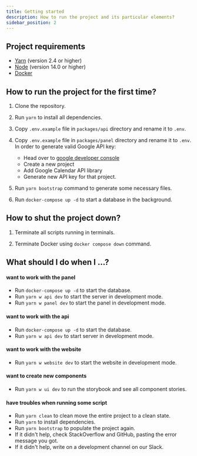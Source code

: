 ```yaml
---
title: Getting started
description: How to run the project and its particular elements?
sidebar_position: 2
---
```


## Project requirements

- [Yarn](https://yarnpkg.com/) (version 2.4 or higher)
- [Node](https://nodejs.org/) (version 14.0 or higher)
- [Docker](https://www.docker.com/)

## How to run the project for the first time?

1. Clone the repository.

2. Run `yarn` to install all dependencies.

3. Copy `.env.example` file in `packages/api` directory and rename it to `.env`.

4. Copy `.env.example` file in `packages/panel` directory and rename it to `.env`. In order to generate valid Google API key:
    * Head over to [google developer console](https://console.cloud.google.com/)
    * Create a new project
    * Add Google Calendar API library
    * Generate new API key for that project.

4. Run `yarn bootstrap` command to generate some necessary files.

5. Run `docker-compose up -d` to start a database in the background.


## How to shut the project down?

1. Terminate all scripts running in terminals.

2. Terminate Docker using `docker compose down` command.


## What should I do when I ...?

#### want to work with the panel

- Run `docker-compose up -d` to start the database.
- Run `yarn w api dev` to start the server in development mode.
- Run `yarn w panel dev` to start the panel in development mode.

#### want to work with the api

- Run `docker-compose up -d` to start the database.
- Run `yarn w api dev` to start server in development mode.

#### want to work with the website

- Run `yarn w website dev` to start the website in development mode.

#### want to create new components

- Run `yarn w ui dev` to run the storybook and see all component stories.

#### have troubles when running some script

- Run `yarn clean` to clean move the entire project to a clean state.
- Run `yarn` to install dependencies.
- Run `yarn bootstrap` to populate the project again.
- If it didn't help, check StackOverflow and GitHub, pasting the error message you got.
- If it didn't help, write on a development channel on our Slack.